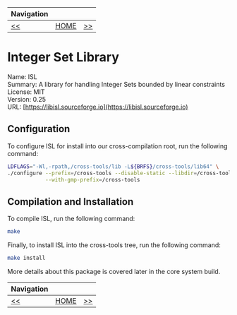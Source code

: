 | Navigation |||
| --- | --- | ---: |
| [<<](./MPC.md) | [HOME](../README.md) | [>>](./GNUBinutils.md) |

# Integer Set Library

Name: ISL<br />
Summary: A library for handling Integer Sets bounded by linear constraints<br />
License: MIT<br />
Version: 0.25<br />
URL: [https://libisl.sourceforge.io](https://libisl.sourceforge.io)<br />

## Configuration

To configure ISL for install into our cross-compilation root, run the following command:

```bash
LDFLAGS="-Wl,-rpath,/cross-tools/lib -L${BRFS}/cross-tools/lib64" \
./configure --prefix=/cross-tools --disable-static --libdir=/cross-tools/lib64 \
            --with-gmp-prefix=/cross-tools
```

## Compilation and Installation

To compile ISL, run the following command:

```bash
make
```

Finally, to install ISL into the cross-tools tree, run the following command:

```bash
make install
```

More details about this package is covered later in the core system build.

| Navigation |||
| --- | --- | ---: |
| [<<](./MPC.md) | [HOME](../README.md) | [>>](./GNUBinutils.md) |
